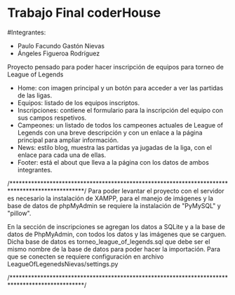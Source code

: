 # Trabajo Final coderHouse

#Integrantes:
- Paulo Facundo Gastón Nievas
- Ángeles Figueroa Rodríguez

Proyecto pensado para poder hacer inscripción de equipos para torneo de League of Legends

- Home: con imagen principal y un botón para acceder a ver las partidas de las ligas.
- Equipos: listado de los equipos inscriptos.
- Inscripciones: contiene el formulario para la inscripción del equipo con sus campos respetivos.
- Campeones: un listado de todos los campeones actuales de League of Legends con una breve descripción y con un enlace a la página principal para ampliar información.
- News: estilo blog, muestra las partidas ya jugadas de la liga, con el enlace para cada una de ellas.
- Footer: está el about que lleva a la página con los datos de ambos integrantes.

/************************************************************************************************/
Para poder levantar el proyecto con el servidor es necesario la instalación de XAMPP, para el manejo de imágenes y la base de datos de phpMyAdmin se requiere la instalación de "PyMySQL" y "pillow".

En la sección de inscripciones se agregan los datos a SQLite y a la base de datos de PhpMyAdmin, con todos los datos y las imágenes que se carguen. Dicha base de datos es torneo_league_of_legends.sql que debe ser el mismo nombre de la base de datos para poder hacer la importación.
Para que se conecten se requiere configuración en archivo LeagueOfLegenedsNievas/settings.py 

/************************************************************************************************/
